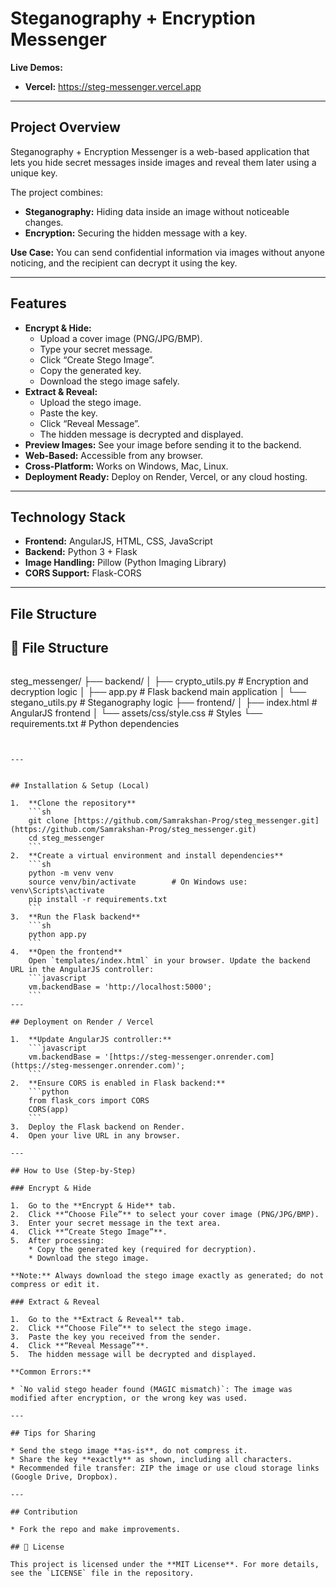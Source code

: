 # Steganography + Encryption Messenger

**Live Demos:**

* **Vercel:** https://steg-messenger.vercel.app

---

## Project Overview

Steganography + Encryption Messenger is a web-based application that lets you hide secret messages inside images and reveal them later using a unique key.

The project combines:

* **Steganography:** Hiding data inside an image without noticeable changes.
* **Encryption:** Securing the hidden message with a key.

**Use Case:** You can send confidential information via images without anyone noticing, and the recipient can decrypt it using the key.

---

## Features

* **Encrypt & Hide:**
    * Upload a cover image (PNG/JPG/BMP).
    * Type your secret message.
    * Click “Create Stego Image”.
    * Copy the generated key.
    * Download the stego image safely.
* **Extract & Reveal:**
    * Upload the stego image.
    * Paste the key.
    * Click “Reveal Message”.
    * The hidden message is decrypted and displayed.
* **Preview Images:** See your image before sending it to the backend.
* **Web-Based:** Accessible from any browser.
* **Cross-Platform:** Works on Windows, Mac, Linux.
* **Deployment Ready:** Deploy on Render, Vercel, or any cloud hosting.

---

## Technology Stack

* **Frontend:** AngularJS, HTML, CSS, JavaScript
* **Backend:** Python 3 + Flask
* **Image Handling:** Pillow (Python Imaging Library)
* **CORS Support:** Flask-CORS

---

## File Structure
## 📂 File Structure

```sh
```
steg_messenger/
├── backend/
│   ├── crypto_utils.py     # Encryption and decryption logic
│   ├── app.py              # Flask backend main application
│   └── stegano_utils.py    # Steganography logic
├── frontend/
│   ├── index.html          # AngularJS frontend
│   └── assets/css/style.css # Styles
└── requirements.txt        # Python dependencies
```


---


## Installation & Setup (Local)

1.  **Clone the repository**
    ```sh
    git clone [https://github.com/Samrakshan-Prog/steg_messenger.git](https://github.com/Samrakshan-Prog/steg_messenger.git)
    cd steg_messenger
    ```
2.  **Create a virtual environment and install dependencies**
    ```sh
    python -m venv venv
    source venv/bin/activate        # On Windows use: venv\Scripts\activate
    pip install -r requirements.txt
    ```
3.  **Run the Flask backend**
    ```sh
    python app.py
    ```
4.  **Open the frontend**
    Open `templates/index.html` in your browser. Update the backend URL in the AngularJS controller:
    ```javascript
    vm.backendBase = 'http://localhost:5000';
    ```
---

## Deployment on Render / Vercel

1.  **Update AngularJS controller:**
    ```javascript
    vm.backendBase = '[https://steg-messenger.onrender.com](https://steg-messenger.onrender.com)'; 
    ```
2.  **Ensure CORS is enabled in Flask backend:**
    ```python
    from flask_cors import CORS
    CORS(app)
    ```
3.  Deploy the Flask backend on Render.
4.  Open your live URL in any browser.

---

## How to Use (Step-by-Step)

### Encrypt & Hide

1.  Go to the **Encrypt & Hide** tab.
2.  Click **“Choose File”** to select your cover image (PNG/JPG/BMP).
3.  Enter your secret message in the text area.
4.  Click **“Create Stego Image”**.
5.  After processing:
    * Copy the generated key (required for decryption).
    * Download the stego image.

**Note:** Always download the stego image exactly as generated; do not compress or edit it.

### Extract & Reveal

1.  Go to the **Extract & Reveal** tab.
2.  Click **“Choose File”** to select the stego image.
3.  Paste the key you received from the sender.
4.  Click **“Reveal Message”**.
5.  The hidden message will be decrypted and displayed.

**Common Errors:**

* `No valid stego header found (MAGIC mismatch)`: The image was modified after encryption, or the wrong key was used.

---

## Tips for Sharing

* Send the stego image **as-is**, do not compress it.
* Share the key **exactly** as shown, including all characters.
* Recommended file transfer: ZIP the image or use cloud storage links (Google Drive, Dropbox).

---

## Contribution

* Fork the repo and make improvements.

## 📜 License

This project is licensed under the **MIT License**. For more details, see the `LICENSE` file in the repository.
